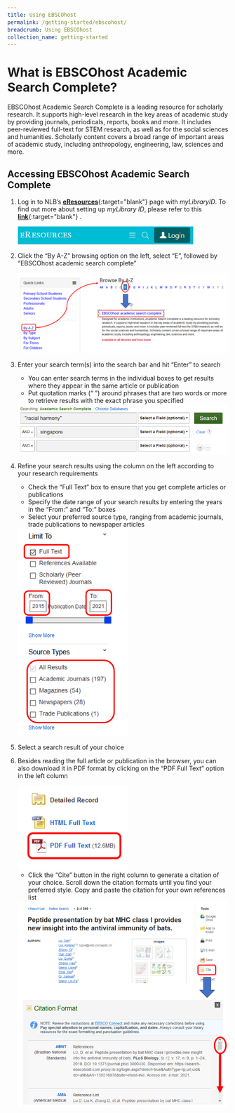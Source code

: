 ```yaml
---
title: Using EBSCOhost
permalink: /getting-started/ebscohost/
breadcrumb: Using EBSCOhost
collection_name: getting-started
---
```

# **What is EBSCOhost Academic Search Complete?**

EBSCOhost Academic Search Complete is a leading resource for scholarly research. It supports high-level research in the key areas of academic study by providing journals, periodicals, reports, books and more. It includes peer-reviewed full-text for STEM research, as well as for the social sciences and humanities. Scholarly content covers a broad range of important areas of academic study, including anthropology, engineering, law, sciences and more.

## **Accessing EBSCOhost Academic Search Complete**

1. Log in to NLB’s [**eResources**](https://eresources.nlb.gov.sg/main){:target="blank"} page with *myLibraryID*. To find out more about setting up *myLibrary ID*, please refer to this [**link**](https://go.gov.sg/mylibraryid){:target="blank"} .

   <img src="\images\getting-started\eresources-1_Login.PNG" style="width:400px;">

2. Click the “By A-Z” browsing option on the left, select “E”, followed by “EBSCOhost academic search complete”

   <img src="\images\getting-started\ebscohost-2-Accessing.PNG" style="width:500px;">

3. Enter your search term(s) into the search bar and hit “Enter” to search

   - You can enter search terms in the individual boxes to get results where they appear in the same article or publication
   - Put quotation marks (“ ”) around phrases that are two words or more to retrieve results with the exact phrase you specified
   
   <img src="/images\getting-started\ebscohost-3-Search_Fields.png" style="width:500px;">
   
4. Refine your search results using the column on the left according to your research requirements 

   - Check the “Full Text” box to ensure that you get complete articles or publications
   - Specify the date range of your search results by entering the years in the “From:” and “To:” boxes
   - Select your preferred source type, ranging from academic journals, trade publications to newspaper articles

   <img src="/images\getting-started\ebscohost-4-Source_Types.png" style="width:250px;">

5. Select a search result of your choice

6. Besides reading the full article or publication in the browser, you can also download it in PDF format by clicking on the “PDF Full Text” option in the left column

   <img src="/images\getting-started\ebscohost-6a-pdf.png" style="width:250px;">

   - Click the “Cite” button in the right column to generate a citation of your choice. Scroll down the citation formats until you find your preferred style. Copy and paste the citation for your own references list

   <img src="/images\getting-started\ebscohost-6b-Citation.PNG" style="width:500px;">